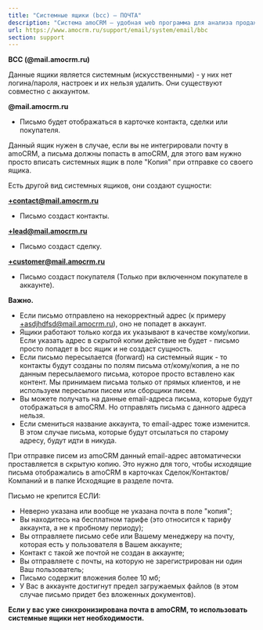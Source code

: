 ```yaml
---
title: "Системные ящики (bcc) — ПОЧТА"
description: "Система amoCRM – удобная web программа для анализа продаж, доступная в режиме online из любой точки мира! Подробности узнавайте по указанным на сайте телефонам в Москве."
url: https://www.amocrm.ru/support/email/system/email/bbc
section: support
---
```


**BCC (@mail.amocrm.ru)**

Данные ящики является системным (искусственными) - у них нет логина/пароля, настроек и их нельзя удалить. Они
существуют совместно с аккаунтом.

**@mail.amocrm.ru**
- Письмо будет отображаться в карточке контакта, сделки или покупателя.

Данный ящик нужен в случае, если вы не интегрировали почту в amoCRM, а письма должны попасть в amoCRM, для этого вам
нужно просто вписать системных ящик в поле "Копия" при отправке со своего ящика.

Есть другой вид системных ящиков, они создают сущности:

**+contact@mail.amocrm.ru**
- Письмо создаст контакты.

**+lead@mail.amocrm.ru**
- Письмо создаст сделку.

**+customer@mail.amocrm.ru**
- Письмо создаст покупателя (Только при включенном покупателе в аккаунте).

**Важно.**

- Если письмо отправлено на некорректный адрес (к примеру
  +asdjhdfsd@mail.amocrm.ru), оно не попадет в аккаунт.
- Ящики работают только когда их указывают в качестве кому/копии. Если указать адрес в скрытой копии действие не
  будет - письмо просто попадет в bcc ящик и не создаст сущность.
- Если письмо пересылается (forward) на системный ящик - то контакты будут созданы по полям письма от/кому/копия,
  а не по данным пересылаемого письма, которое просто вставлено как контент. Мы принимаем
  письма
  только от прямых клиентов, и не используем пересылки писем или сборщики писем.
- Вы можете получать на данные email-адреса письма, которые будут отображаться в amoCRM. Но отправлять письма с
  данного адреса нельзя.
- Если смениться название аккаунта, то email-адрес тоже изменится. В этом случае письма, которые будут отсылаться
  по старому адресу, будут идти в никуда.

При отправке писем из amoCRM данный email-адрес автоматически проставляется в скрытую копию. Это нужно для того,
чтобы исходящие письма отображались в amoCRM в карточках Сделок/Контактов/Компаний и в папке
Исходящие в разделе почта.

Письмо не крепится ЕСЛИ:

- Неверно указана или вообще не указана почта в поле "копия";
- Вы находитесь на бесплатном тарифе (это относится к тарифу аккаунта, а не к пробному периоду);
- Вы отправляете письмо себе или Вашему менеджеру на почту, которая есть у пользователя в Вашем аккаунте;
- Контакт с такой же почтой не создан в аккаунте;
- Вы отправляете с почты, на которую не зарегистрирован ни один Ваш пользователь;
- Письмо содержит вложения более 10 мб;
- У Вас в аккаунте достигнут предел загружаемых файлов (в этом случае письмо придет без вложенных документов).

**Если у вас уже синхронизирована почта в amoCRM, то использовать системные ящики нет необходимости.**